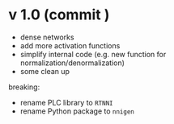 # v 1.0 (commit )

- dense networks
- add more activation functions
- simplify internal code (e.g. new function for normalization/denormalization)
- some clean up

breaking:
- rename PLC library to `RTNNI`
- rename Python package to `nnigen`